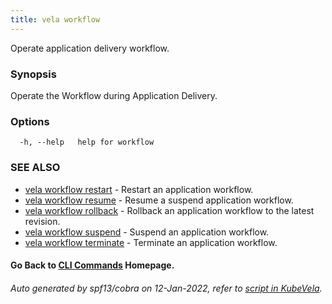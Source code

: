 ```yaml
---
title: vela workflow
---
```


Operate application delivery workflow.

### Synopsis

Operate the Workflow during Application Delivery.

### Options

```
  -h, --help   help for workflow
```

### SEE ALSO


* [vela workflow restart](vela_workflow_restart)	 - Restart an application workflow.
* [vela workflow resume](vela_workflow_resume)	 - Resume a suspend application workflow.
* [vela workflow rollback](vela_workflow_rollback)	 - Rollback an application workflow to the latest revision.
* [vela workflow suspend](vela_workflow_suspend)	 - Suspend an application workflow.
* [vela workflow terminate](vela_workflow_terminate)	 - Terminate an application workflow.

#### Go Back to [CLI Commands](vela) Homepage.


###### Auto generated by spf13/cobra on 12-Jan-2022, refer to [script in KubeVela](https://github.com/oam-dev/kubevela/tree/master/hack/docgen).
